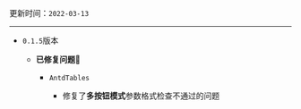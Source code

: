 更新时间：`2022-03-13`

---

- `0.1.5`版本

  - **已修复问题**🔧

    - `AntdTables`

      - 修复了**多按钮模式**参数格式检查不通过的问题